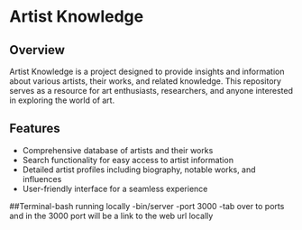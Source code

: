 # Artist Knowledge

## Overview

Artist Knowledge is a project designed to provide insights and information about various artists, their works, and related knowledge. This repository serves as a resource for art enthusiasts, researchers, and anyone interested in exploring the world of art.

## Features

- Comprehensive database of artists and their works
- Search functionality for easy access to artist information
- Detailed artist profiles including biography, notable works, and influences
- User-friendly interface for a seamless experience

##Terminal-bash running locally
-bin/server
-port 3000
-tab over to ports and in the 3000 port will be a link to the web url locally
